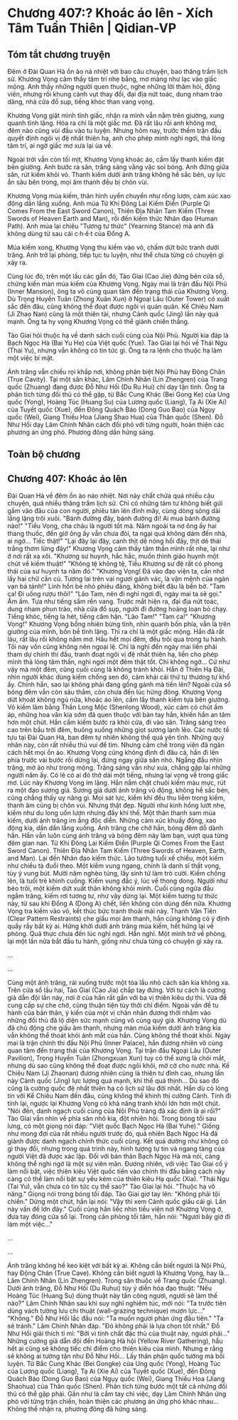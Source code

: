 # Chương 407:? Khoác áo lên - Xích Tâm Tuần Thiên | Qidian-VP

## Tóm tắt chương truyện

Đêm ở Đài Quan Hà ồn ào ná nhiệt với bao câu chuyện, bao thăng trầm lịch sử. Khương Vọng cảm thấy tâm trí nhẹ bẫng, mơ màng như lạc vào giấc mộng. Anh thấy những người quen thuộc, nghe những lời thăm hỏi, động viên, nhưng rồi khung cảnh vụt thay đổi, đại địa nứt toác, dung nham trào dâng, nhà cửa đổ sụp, tiếng khóc than vang vọng.

Khương Vọng giật mình tỉnh giấc, nhận ra mình vẫn nằm trên giường, xung quanh tĩnh lặng. Hóa ra chỉ là một giấc mơ. Đã rất lâu rồi anh không mơ, đêm nào cũng vùi đầu vào tu luyện. Nhưng hôm nay, trước thềm trận đấu quyết định ngôi vị đệ nhất thiên hạ, anh cho phép mình nghỉ ngơi, thả lỏng tâm trí, ai ngờ giấc mơ xưa lại ùa về.

Ngoài trời vẫn còn tối mịt, Khương Vọng khoác áo, cầm lấy thanh kiếm đặt bên giường. Anh bước ra sân, trăng sáng vằng vặc soi bóng. Anh đứng giữa sân, rút kiếm khỏi vỏ. Thanh kiếm dưới ánh trăng không hề sắc bén, uy lực ẩn sâu bên trong, mọi âm thanh đều bị chôn vùi.

Khương Vọng múa kiếm, thân hình uyển chuyển như rồng lượn, cảm xúc xao động dần lắng xuống. Anh múa Tử Khí Đông Lai Kiếm Điển (Purple Qi Comes From the East Sword Canon), Thiên Địa Nhân Tam Kiếm (Three Swords of Heaven Earth and Man), rồi đến kiếm thức Nhân đạo (Human Path). Anh múa lại chiêu "Tương tư thức" (Yearning Stance) mà anh đã không dùng từ sau cái c·h·ế·t của Đổng A.

Múa kiếm xong, Khương Vọng thu kiếm vào vỏ, chấm dứt bức tranh dưới trăng. Anh trở lại phòng, tiếp tục tu luyện, như thể chưa từng có chuyện gì xảy ra.

Cùng lúc đó, trên một lầu các gần đó, Tào Giai (Cao Jie) đứng bên cửa sổ, chứng kiến màn múa kiếm của Khương Vọng. Ngày mai là trận đấu Nội Phủ (Inner Mansion), ông ta vô cùng quan tâm đến trạng thái của Khương Vọng. Dù Trọng Huyền Tuân (Zhong Xuân Xun) ở Ngoại Lâu (Outer Tower) có xuất sắc đến đâu, cũng không thể đoạt được ngôi vị quán quân. Kế Chiêu Nam (Ji Zhao Nan) cũng là một thiên tài, nhưng Cảnh quốc (Jing) lần này quá mạnh. Ông ta hy vọng Khương Vọng có thể giành chiến thắng.

Tào Giai hỏi thuộc hạ về danh sách cuối cùng của Nội Phủ. Người kia đáp là Bạch Ngọc Hà (Bai Yu He) của Việt quốc (Yue). Tào Giai lại hỏi về Thái Ngu (Thai Yu), nhưng vẫn không có tin tức gì. Ông ta ra lệnh cho thuộc hạ làm một việc bí mật.

Ánh trăng vẫn chiếu rọi khắp nơi, không phân biệt Nội Phủ hay Động Chân (True Cavity). Tại một sân khác, Lâm Chính Nhân (Lin Zhengren) của Trang quốc (Zhuang) đang được Đỗ Như Hối (Du Ru Hui) chỉ dạy tận tình. Ông ta phân tích từng đối thủ có thể gặp, từ Bắc Cung Khác (Bei Gong Ke) của Ung quốc (Yong), Hoàng Túc (Huang Su) của Lương quốc (Liang), Tạ Ai (Xie Ai) của Tuyết quốc (Xue), đến Đông Quách Báo (Dong Guo Bao) của Ngụy quốc (Wei), Giang Thiếu Hoa (Jiang Shao Hua) của Thân quốc (Shen). Đỗ Như Hối dạy Lâm Chính Nhân cách đối phó với từng người, hoàn thiện các phương án ứng phó. Phương đông dần hửng sáng.

## Toàn bộ chương

## Chương 407: Khoác áo lên

Đài Quan Hà về đêm ồn ào náo nhiệt.
Nơi này chất chứa quá nhiều câu chuyện, quá nhiều thăng trầm lịch sử.
Chỉ có những tâm tư không biết gửi gắm vào đâu của con người, phiêu tán lên đỉnh mây, cùng dòng sông dài lẳng lặng trôi xuôi.
"Bánh đường đây, bánh đường đi! Ai mua bánh đường nào!"
"Tiểu Vọng, cha cháu là người tốt mà. Năm ngoái ta nợ ông ấy hai thang thuốc, đến giờ ông ấy vẫn chưa đòi, ta ngại quá không dám đến nhà, ai ngờ... Tiếc thật!"
"Lại đây lại đây, canh thịt dê nóng hổi đây, thịt dê thái trắng thơm lừng đây!"
Khương Vọng cảm thấy tâm thần mình rất nhẹ, lại như ở nơi rất xa xôi.
"Khương sư huynh, hắc hắc, muốn thỉnh giáo huynh một chút về kiếm thuật!"
"Không tệ không tệ, Tiểu Khương sư đệ rất có phong thái của sư huynh ta năm đó."
"Khương Vọng! Đã vào đạo viện ta, cần nhớ lấy hai chữ cần cù. Tương lai trên vai ngươi gánh vác, là vận mệnh của ngàn vạn bá tánh!"
Linh hồn bé nhỏ phiêu đãng, không biết đâu là bến bờ.
"Tam ca! Đi uống rượu thôi!"
"Lão Tam, nên đi nghỉ ngơi đi, ngày mai ta sẽ gọi."
Ầm ầm.
Tựa như tiếng sấm rền vang.
Trước mắt hiện ra, đại địa nứt toác, dung nham phun trào, nhà cửa đổ sụp, người đi đường hoảng loạn bỏ chạy.
Tiếng khóc, tiếng la hét, tiếng căm hận.
"Lão Tam!"
"Tam ca!"
"Khương Vọng!"
Khương Vọng bỗng nhiên bừng tỉnh, nhìn quanh bốn phía, vẫn là trên giường của mình, bốn bề tĩnh lặng.
Thì ra chỉ là một giấc mộng.
Hắn đã rất lâu, rất lâu rồi không nằm mơ.
Hầu hết mọi đêm, đều trôi qua trong tu hành.
Tối nay vốn cũng không nên ngoại lệ.
Chỉ là nghĩ đến ngày mai liền phải tham dự chính thi đấu, tranh đoạt ngôi vị đệ nhất thiên hạ, liền cho phép mình thả lỏng tâm thần, nghỉ ngơi một đêm thật tốt.
Chỉ không ngờ...
Cứ như vậy mà một đêm, cũng cuối cùng là không tránh khỏi.
Hắn ở Thiên Hạ Đài, nhìn người khác dùng kiếm chống sen đỏ, cảm khái cái thứ tự thương tự khổ ấy.
Chính hắn, sao lại không phải đang gồng gánh mà tiến lên?
Ngoài cửa sổ bóng đêm vẫn còn sâu thẳm, còn chưa đến lúc hừng đông.
Khương Vọng dứt khoát không ngủ nữa, khoác áo lên, cầm lấy thanh kiếm tựa bên giường.
Vỏ kiếm làm bằng Thần Long Mộc (Shenlong Wood), xúc cảm có chút ấm áp, những hoa văn kia sớm đã quen thuộc với bàn tay hắn, khiến hắn an tâm hơn một chút.
Hắn cầm kiếm bước ra khỏi cửa, đi vào sân.
Trăng sáng treo cao trên bầu trời đêm, buông xuống những giọt sương lạnh lẽo.
Các nước tề tựu tại Đài Quan Hà, ban đêm tự nhiên không thể quá yên tĩnh. Những quý nhân này, còn rất nhiều thú vui để tìm. Nhưng cấm chế trong viện đã ngăn cách hết mọi ồn ào.
Khương Vọng cũng không định đi đâu cả, hắn đi lên phía trước vài bước rồi dừng lại, đứng ngay giữa sân nhỏ.
Ngẩng đầu nhìn trăng, mờ ảo như trong mộng.
Trăng sáng vẫn như xưa, chẳng gặp lại những người năm ấy.
Có lẽ có ai đó thở dài một tiếng, nhưng lại vọng về trong giấc mơ.
Lúc này Khương Vọng im lặng.
Hắn nắm chặt chuôi kiếm màu mực, rút ra một đạo sương giá.
Sương giá dưới ánh trăng vũ động, không hề sắc bén, cũng chẳng thấy uy năng gì. Mọi sát lực, kiếm khí đều thu liễm trong kiếm, thanh âm cũng bị chôn vùi.
Nhưng thật đẹp.
Người như kinh hồng lướt nhẹ, kiếm như du long uốn lượn nhưng đầy khí thế.
Một thân thanh sam múa kiếm, dưới ánh trăng im ắng độc diễn.
Những cảm xúc khuấy động, xao động kia, dần dần lắng xuống.
Ánh trăng che chở hắn, bóng đêm dỗ dành hắn.
Hắn vẫn luôn cùng ánh trăng và bóng đêm này làm bạn, vượt qua từng đêm gian nan.
Tử Khí Đông Lai Kiếm Điển (Purple Qi Comes From the East Sword Canon).
Thiên Địa Nhân Tam Kiếm (Three Swords of Heaven, Earth, and Man).
Lại đến Nhân đạo kiếm thức.
Lão tướng tuổi xế chiều, một kiếm như chiều tà đuổi theo.
Một kiếm vung ngang, chính là danh sĩ thất vọng, tùy ý vung bút. Mười năm nghèo túng, lấy sinh tử làm trò cười.
Kiếm chống lên, là tuổi trẻ khinh cuồng. Kiếm vung đắc ý, lúc về thong dong.
Người như bèo trôi, một kiếm dứt xuất thân không khỏi mình.
Cuối cùng ngửa đầu ngắm trăng, kiếm rơi tương tư, như vậy dừng lại.
Một kiếm tương tư thức này, từ sau khi Đổng A (Dong A) chết, liền không còn dùng đến nữa.
Khương Vọng tra kiếm vào vỏ, kết thúc bức tranh thoải mái này.
Thanh Văn Tiên (Clear Pattern Restraints) che giấu mọi âm thanh, hắn cũng không có ý định quấy rầy bất kỳ ai.
Hứng khởi dưới ánh trăng múa kiếm, hết hứng lại về phòng.
Quả thực chưa đến lúc nghỉ ngơi. Hắn nghĩ.
Một mình trở về phòng, lại một lần nữa bắt đầu tu hành, giống như chưa từng có chuyện gì xảy ra.

...

...

Cùng một ánh trăng, rải xuống trước một tòa lầu nhỏ cách sân kia không xa.
Trên cửa sổ lầu hai, Tào Giai (Cao Jia) chắp tay đứng.
Với tư cách là cường giả dẫn đội lần này, nơi ở của hắn rất gần với ba vị thiên kiêu dự thi. Vừa để cung cấp sự che chở, cũng thuận tiện tùy thời chỉ điểm. Ngoài vấn đề tu hành của bản thân, ý kiến của một vị chân nhân đương thời nhắm vào những đối thủ đã lộ diện sức mạnh cũng vô cùng quý giá.
Khương Vọng dù đã chủ động che giấu âm thanh, nhưng màn múa kiếm dưới ánh trăng kia vẫn không thể thoát khỏi ánh mắt của hắn.
Cũng không thể thoát khỏi.
Ngày mai là trận chính thi đấu Nội Phủ (Inner Palace), hắn đương nhiên vô cùng quan tâm đến trạng thái của Khương Vọng.
Tại trận đấu Ngoại Lâu (Outer Pavilion), Trọng Huyền Tuân (Zhongxuan Xun) tuy có thể xưng là chói mắt, nhưng dù sao cũng không thể đoạt được ngôi khôi, mở cờ cho nước nhà.
Kế Chiêu Nam (Ji Zhaonan) đương nhiên cũng là thiên tư đỉnh cao, nhưng lần này Cảnh quốc (Jing) lực lượng quá mạnh, khí thế quá thịnh...
Dù sao đó cũng là cường quốc đệ nhất thiên hạ có lịch sử lâu đời nhất.
Hắn dù có lòng tin với Kế Chiêu Nam đến đâu, cũng không thể khinh thị cường Cảnh.
Tính đi tính lại, ngược lại Khương Vọng có khả năng tranh khôi lớn hơn một chút.
"Nói đến, danh ngạch cuối cùng của Nội Phủ tràng đã xác định là ai rồi?" Tào Giai vẫn nhìn về phía sân nhỏ kia, đột nhiên hỏi.
Trong bóng tối sau lưng, có một giọng nói đáp: "Việt quốc Bạch Ngọc Hà (Bai Yuhe)."
Giống như mong đợi của rất nhiều người trước đó, quả nhiên Bạch Ngọc Hà đã giành được danh ngạch chính thức cuối cùng.
Kết quả dường như không có gì thay đổi, nhưng trong quá trình này, hình tượng tự tin và ngang tàng của người Việt đã được xác lập. Đối với bản thân Bạch Ngọc Hà mà nói, càng không thể nghi ngờ là một sự viên mãn.
Đương nhiên, với việc Tào Giai cố ý làm nổi bật, việc thiên kiêu Việt quốc tiến vào chính thi đấu bằng cách này càng có thể làm nổi bật sự yếu kém của thiên kiêu Hạ quốc (Xia).
"Thái Ngu (Tai Yu), vẫn chưa có tin tức cụ thể sao?" Tào Giai lại hỏi.
"Thuộc hạ vô năng." Giọng nói trong bóng tối đáp.
Tào Giai giơ tay lên: "Không phải tội chiến."
Dừng một chút, hắn lại nói: "Vậy thì xem Cảnh quốc giấu cái gì. Lần này vấn đề lớn đây."
Cuối cùng hắn liếc nhìn tiểu viện nơi Khương Vọng ở, đưa tay đóng cửa sổ lại.
Trong căn phòng tối tăm, hắn nói: "Ngươi bây giờ đi làm một việc..."

...

...

Ánh trăng không hề keo kiệt với bất kỳ ai.
Không cần biết ngươi là Nội Phủ, hay Động Chân (True Cave).
Không cần biết ngươi là Khương Vọng, hay là...
Lâm Chính Nhân (Lin Zhengren).
Trong sân thuộc về Trang quốc (Zhuang).
Dưới ánh trăng, Đỗ Như Hối (Du Ruhui) tùy ý diễn hóa đạo thuật: "Nếu Hoàng Túc (Huang Su) dùng thuật này tấn công ngươi, ngươi sẽ làm thế nào?"
Lâm Chính Nhân sau khi suy nghĩ nghiêm túc, mới nói: "Ta trước tiên dùng vách tường lưu chi thuật (wall-grazing technique) mượn lực..."
"Không." Đỗ Như Hối lắc đầu nói: "Ta muốn ngươi phản ứng đầu tiên."
"Ta sẽ tránh." Lâm Chính Nhân đáp.
"Đó không phải là lựa chọn tốt nhất." Đỗ Như Hối giải thích tỉ mỉ: "Bởi vì tính chất đặc thù của thuật này, ngươi phải..."
Những cường giả dẫn đội đến Hoàng Hà hội (Yellow River Gathering), hầu hết ai cũng sẽ không tiếc chỉ điểm cho thiên kiêu của mình.
Nhưng e rằng sẽ không ai tường tận như Đỗ Như Hối...
Lấy thân phận quốc tướng mà bồi luyện.
Từ Bắc Cung Khác (Bei Gongke) của Ung quốc (Yong), Hoàng Túc của Lương quốc (Liang), Tạ Ai (Xie Ai) của Tuyết quốc (Xue), đến Đông Quách Báo (Dong Guo Bao) của Ngụy quốc (Wei), Giang Thiếu Hoa (Jiang Shaohua) của Thân quốc (Shen).
Phân tích từng bước một tất cả những đối thủ có thể gặp phải.
Gần như là cầm tay chỉ việc, dạy Lâm Chính Nhân ứng phó với từng trận chiến, hoàn thiện các phương án ứng phó khác nhau...
Không thể nhận ra, phương đông đã hửng sáng.